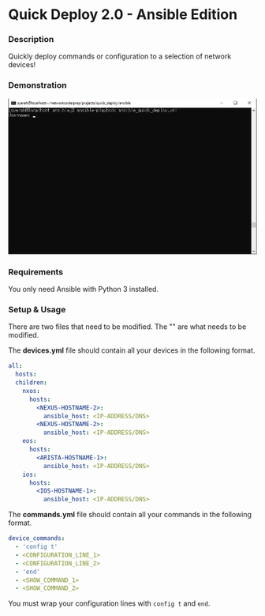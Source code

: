 # Quick Deploy 2.0 - Ansible Edition

### Description

Quickly deploy commands or configuration to a selection of network devices!

### Demonstration

![](https://github.com/syedur-rahman/networkcoder/blob/master/images/ansible_quick_deploy.gif)

### Requirements

You only need Ansible with Python 3 installed.

### Setup & Usage

There are two files that need to be modified. The "<LINE>" are what needs to be modified.

The **devices.yml** file should contain all your devices in the following format.

```yaml
all:
  hosts:
  children:
    nxos:
      hosts:
        <NEXUS-HOSTNAME-2>:
          ansible_host: <IP-ADDRESS/DNS>
        <NEXUS-HOSTNAME-2>:
          ansible_host: <IP-ADDRESS/DNS>
    eos:
      hosts:
        <ARISTA-HOSTNAME-1>:
          ansible_host: <IP-ADDRESS/DNS>
    ios:
      hosts:
        <IOS-HOSTNAME-1>:
          ansible_host: <IP-ADDRESS/DNS>
```

The **commands.yml** file should contain all your commands in the following format.

```yaml
device_commands:
  - 'config t'
  - <CONFIGURATION_LINE_1>
  - <CONFIGURATION_LINE_2>
  - 'end'
  - <SHOW_COMMAND_1>
  - <SHOW_COMMAND_2>
```

You must wrap your configuration lines with `config t` and `end`.

